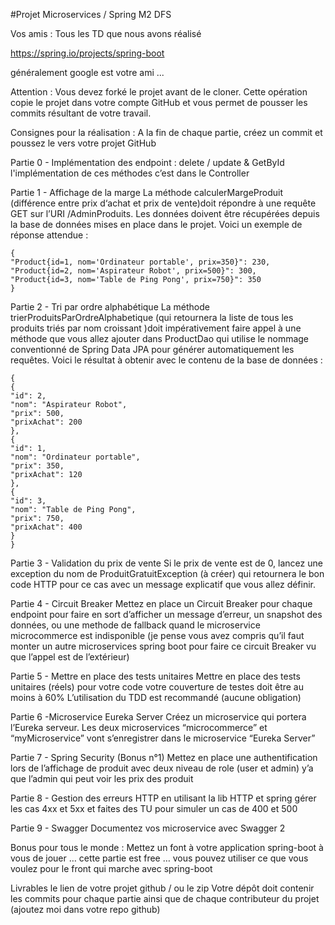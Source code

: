 
#Projet Microservices / Spring M2 DFS


Vos amis :
Tous les TD que nous avons réalisé 

https://spring.io/projects/spring-boot

généralement google est votre ami ...



Attention : Vous devez forké le projet avant de le cloner. Cette opération copie le projet dans votre compte GitHub et vous permet de pousser les commits résultant de votre travail.

Consignes pour la réalisation : A la fin de chaque partie, créez un commit  et poussez le vers votre projet GitHub

Partie 0 - Implémentation des endpoint : delete / update & GetById
l'implémentation de ces méthodes c’est dans le Controller 


Partie 1 - Affichage de la marge
La méthode calculerMargeProduit (différence entre prix d‘achat et prix de vente)doit répondre à  une requête GET sur l’URI   /AdminProduits. Les données doivent être récupérées depuis la base de données mises en place dans le projet.
Voici un exemple de réponse attendue : 
````
{
"Product{id=1, nom='Ordinateur portable', prix=350}": 230,
"Product{id=2, nom='Aspirateur Robot', prix=500}": 300,
"Product{id=3, nom='Table de Ping Pong', prix=750}": 350
}
````

Partie 2 - Tri par ordre alphabétique
La méthode  trierProduitsParOrdreAlphabetique (qui retournera la liste de tous les produits triés par nom croissant )doit impérativement faire appel à une méthode que vous allez ajouter dans ProductDao  qui utilise le nommage conventionné de Spring Data JPA pour générer automatiquement les requêtes. Voici le résultat à obtenir avec le contenu de 
la base de données :

````
{
{
"id": 2,
"nom": "Aspirateur Robot",
"prix": 500,
"prixAchat": 200
},
{
"id": 1,
"nom": "Ordinateur portable",
"prix": 350,
"prixAchat": 120
},
{
"id": 3,
"nom": "Table de Ping Pong",
"prix": 750,
"prixAchat": 400
}
}
````

Partie 3 - Validation du prix de vente
Si le prix de vente est de 0, lancez une exception du nom de  ProduitGratuitException  (à créer) qui retournera le bon code HTTP pour ce cas avec un message explicatif que vous allez définir.

Partie 4 - Circuit Breaker
Mettez en place un Circuit Breaker pour chaque endpoint pour faire en sort d’afficher un message d’erreur, un snapshot des données, ou une methode de fallback  quand le microservice microcommerce est indisponible (je pense vous avez compris qu’il faut monter un autre microservices spring boot pour faire ce circuit Breaker vu que l’appel est de l’extérieur)

Partie 5 - Mettre en place des tests unitaires
Mettre en place des tests unitaires (réels) pour votre code
votre couverture de testes doit être au moins à 60%
L’utilisation du TDD est recommandé (aucune obligation)

Partie 6 -Microservice Eureka Server
Créez un microservice qui portera l’Eureka serveur.
Les deux microservices “microcommerce” et “myMicroservice” vont s’enregistrer dans le microservice “Eureka Server”

Partie 7 - Spring Security (Bonus n°1)
Mettez en place une authentification lors de l’affichage de produit avec deux niveau de role (user et admin)
y’a que l’admin qui peut voir les prix des produit


Partie 8 - Gestion des erreurs HTTP 
en utilisant la lib HTTP et spring gérer les cas 4xx et 5xx et faites des TU pour simuler un cas de 400 et 500


Partie 9 - Swagger
Documentez vos microservice avec Swagger 2 


Bonus pour tous le monde : Mettez un font à votre application spring-boot
à vous de jouer … cette partie est free … vous pouvez utiliser ce que vous voulez pour le front qui marche avec spring-boot 


Livrables
le lien de votre projet github / ou le zip
Votre dépôt doit contenir les commits pour chaque partie ainsi que de chaque contributeur du projet (ajoutez moi dans votre repo github)
